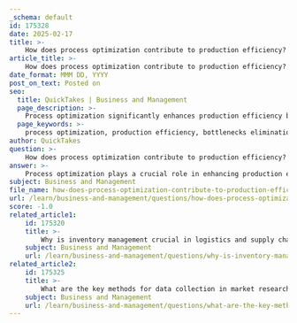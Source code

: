 ```yaml
---
_schema: default
id: 175328
date: 2025-02-17
title: >-
    How does process optimization contribute to production efficiency?
article_title: >-
    How does process optimization contribute to production efficiency?
date_format: MMM DD, YYYY
post_on_text: Posted on
seo:
  title: QuickTakes | Business and Management
  page_description: >-
    Process optimization significantly enhances production efficiency by eliminating bottlenecks, standardizing processes, reducing waste, and improving product quality, leading to increased productivity and sustainability in manufacturing.
  page_keywords: >-
    process optimization, production efficiency, bottlenecks elimination, standardization, waste reduction, quality control, increased productivity, flexibility, sustainability, cost reduction
author: QuickTakes
question: >-
    How does process optimization contribute to production efficiency?
answer: >-
    Process optimization plays a crucial role in enhancing production efficiency across various manufacturing sectors. Here are several key ways in which process optimization contributes to this efficiency:\n\n1. **Elimination of Bottlenecks**: By systematically analyzing production processes, manufacturers can identify and eliminate bottlenecks that slow down production. This streamlining of workflows reduces production cycle times, allowing for faster output.\n\n2. **Standardization of Processes**: Process optimization encourages the standardization of manufacturing processes, which ensures consistency in output quality. This consistency is vital for maintaining product standards and customer satisfaction.\n\n3. **Reduction of Waste**: One of the primary goals of process optimization is to minimize waste—whether it be time, materials, or labor. By eliminating redundant steps and optimizing resource use, organizations can achieve significant cost savings, typically in the range of 15-25%.\n\n4. **Improved Quality Control**: Optimized processes often lead to enhanced product quality. By focusing on quality control measures and continuous improvement methodologies, manufacturers can reduce errors and defects, resulting in higher customer satisfaction and lower return rates.\n\n5. **Increased Productivity**: Through the implementation of automation and improved communication between departments, process optimization can significantly increase productivity. For instance, augmented automation systems can speed up production, reduce costs, and provide valuable data for further improvements.\n\n6. **Enhanced Flexibility and Responsiveness**: Optimized processes allow manufacturers to be more agile and responsive to market changes. This adaptability is crucial in today’s fast-paced business environment, where consumer demands can shift rapidly.\n\n7. **Sustainable Improvements**: A structured approach to process optimization ensures that improvements are not only effective but also sustainable over the long term. Continuous monitoring and iterative improvements (such as those outlined in methodologies like PDCA—Plan-Do-Check-Act) help maintain high efficiency levels.\n\n8. **Cost Reduction**: By optimizing processes, organizations can lower their operational costs. This includes reducing energy consumption, minimizing risk, and improving overall resource utilization, which collectively contribute to a healthier bottom line.\n\nIn summary, process optimization is a fundamental lever for enhancing manufacturing efficiency. It involves a comprehensive analysis and continuous improvement of production processes, leading to reduced waste, increased output, and improved product quality—all while minimizing costs and lead times. This holistic approach not only boosts productivity but also fosters a culture of continuous improvement within organizations.
subject: Business and Management
file_name: how-does-process-optimization-contribute-to-production-efficiency.md
url: /learn/business-and-management/questions/how-does-process-optimization-contribute-to-production-efficiency
score: -1.0
related_article1:
    id: 175320
    title: >-
        Why is inventory management crucial in logistics and supply chain management?
    subject: Business and Management
    url: /learn/business-and-management/questions/why-is-inventory-management-crucial-in-logistics-and-supply-chain-management
related_article2:
    id: 175325
    title: >-
        What are the key methods for data collection in market research?
    subject: Business and Management
    url: /learn/business-and-management/questions/what-are-the-key-methods-for-data-collection-in-market-research
---
```


&nbsp;